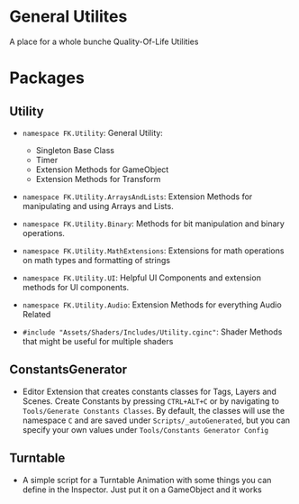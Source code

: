 # General Utilites
A place for a whole bunche Quality-Of-Life Utilities

# Packages
## Utility
- `namespace FK.Utility`: General Utility:
  - Singleton Base Class
  - Timer
  - Extension Methods for GameObject
  - Extension Methods for Transform

- `namespace FK.Utility.ArraysAndLists`: Extension Methods for manipulating and using Arrays and Lists.

- `namespace FK.Utility.Binary`: Methods for bit manipulation and binary operations.

- `namespace FK.Utility.MathExtensions`: Extensions for math operations on math types and formatting of strings

- `namespace FK.Utility.UI`: Helpful UI Components and extension methods for UI components.

- `namespace FK.Utility.Audio`: Extension Methods for everything Audio Related

- `#include "Assets/Shaders/Includes/Utility.cginc"`: Shader Methods that might be useful for multiple shaders

## ConstantsGenerator
- Editor Extension that creates constants classes for Tags, Layers and Scenes.
Create Constants by pressing `CTRL+ALT+C` or by navigating to `Tools/Generate Constants Classes`. By default, the classes will use the namespace `C` and are saved under `Scripts/_autoGenerated`, but you can specify your own values under `Tools/Constants Generator Config`

## Turntable
- A simple script for a Turntable Animation with some things you can define in the Inspector. Just put it on a GameObject and it works

